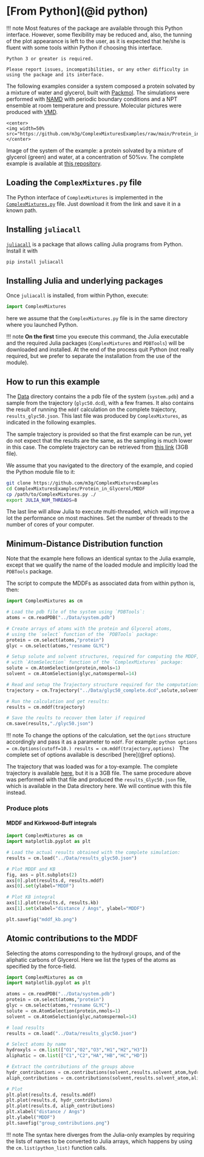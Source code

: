 # [From Python](@id python)

!!! note
    Most features of the package are available through this Python interface. However, some flexibility may be reduced and, also, the tunning of the plot appearance is left to the user, as it is expected that he/she is fluent with some tools within Python if choosing this interface.

    Python 3 or greater is required.

    Please report issues, incompatibilities, or any other difficulty in using the package and its interface.
    
The following examples consider a system composed a protein solvated by a mixture of water and glycerol, built with [Packmol](http://m3g.iqm.unicamp.br/packmol). The simulations were performed with [NAMD](https://www.ks.uiuc.edu/Research/namd/) with periodic boundary conditions and a NPT ensemble at room temperature and pressure. Molecular pictures were produced with [VMD](https://www.ks.uiuc.edu/Research/vmd/).

```@raw html
<center>
<img width=50% src="https://github.com/m3g/ComplexMixturesExamples/raw/main/Protein_in_Glycerol/Data/system.png">
</center>
```

Image of the system of the example: a protein solvated by a mixture of glycerol (green) and water, at a concentration of 50%vv. The complete
example is available at [this repository](https://github.com/m3g/ComplexMixturesExamples/tree/main/Protein_in_Glycerol).

## Loading the `ComplexMixtures.py` file

The Python interface of `ComplexMixtures` is implemented in the [`ComplexMixtures.py`](./assets/ComplexMixtures.py) file. 
Just download it from the link and save it in a known path.

## Installing `juliacall`

[`juliacall`](https://github.com/cjdoris/PythonCall.jl) is a package that allows calling Julia programs from Python. Install it with

```bash
pip install juliacall
```

## Installing Julia and underlying packages

Once `juliacall` is installed, from within Python, execute:
```python
import ComplexMixtures
```
here we assume that the `ComplexMixtures.py` file is in the same directory where you launched Python.

!!! note 
     **On the first** time you execute this command, the Julia executable and the required Julia packages (`ComplexMixtures` and `PDBTools`) will be downloaded and installed. At the end of the process quit Python (not really required, but we prefer to separate the installation from the use of the module). 

## How to run this example

The [Data](https://github.com/m3g/ComplexMixturesExamples/tree/main/Protein_in_Glycerol/Data) directory contains the a pdb file of the system (`system.pdb`) and a sample from the trajectory (`glyc50.dcd`), with a few frames. It also contains the result of running the `mddf` calculation on the complete trajectory, `results_glyc50.json`. This last file was produced by `ComplexMixtures`, as indicated in the following examples. 

The sample trajectory is provided so that the first example can be run, yet do not expect that the results are the same, as the sampling is much lower in this case. The complete trajectory can be retrieved from [this link](https://drive.google.com/file/d/14M30jDHRwUM77hzbDphgbu8mcWFBcQrX/view?usp=sharing) (3GB file). 

We assume that you navigated to the directory of the example, and copied the Python module file to it: 
```bash
git clone https://github.com/m3g/ComplexMixturesExamples
cd ComplexMixturesExamples/Protein_in_Glycerol/MDDF
cp /path/to/ComplexMixtures.py ./
export JULIA_NUM_THREADS=8
```
The last line will allow Julia to execute multi-threaded, which will improve a lot the performance on most machines. Set the number of threads to the number of cores of your computer.

## Minimum-Distance Distribution function

Note that the example here follows an identical syntax to the Julia example, except that we qualify the name of the loaded module and implicitly load the `PDBTools` package.

The script to compute the MDDFs as associated data from within python is, then:

```python
import ComplexMixtures as cm

# Load the pdb file of the system using `PDBTools`:
atoms = cm.readPDB("../Data/system.pdb")

# Create arrays of atoms with the protein and Glycerol atoms, 
# using the `select` function of the `PDBTools` package:
protein = cm.select(atoms,"protein")
glyc = cm.select(atoms,"resname GLYC")

# Setup solute and solvent structures, required for computing the MDDF, 
# with `AtomSelection` function of the `ComplexMixtures` package:
solute = cm.AtomSelection(protein,nmols=1)
solvent = cm.AtomSelection(glyc,natomspermol=14)

# Read and setup the Trajectory structure required for the computations:
trajectory = cm.Trajectory("../Data/glyc50_complete.dcd",solute,solvent)

# Run the calculation and get results:
results = cm.mddf(trajectory)

# Save the reults to recover them later if required
cm.save(results,"./glyc50.json")
```

!!! note
    To change the options of the calculation, set the `Options` structure accordingly and pass it as a parameter to `mddf`. For example:
    ```python
    options = cm.Options(cutoff=10.)
    results = cm.mddf(trajectory,options)
    ```
    The complete set of options available is described [here](@ref options).


The trajectory that was loaded was for a toy-example. The complete trajectory is available [here](https://drive.google.com/file/d/14M30jDHRwUM77hzbDphgbu8mcWFBcQrX/view?usp=sharing), but it is a 3GB file. The same procedure above was performed with that file and produced the `results_Glyc50.json` file, which is available in the Data directory here. We will continue with this file instead. 

### Produce plots

#### MDDF and Kirkwood-Buff integrals

```python
import ComplexMixtures as cm
import matplotlib.pyplot as plt

# Load the actual results obtained with the complete simulation:
results = cm.load("../Data/results_glyc50.json")

# Plot MDDF and KB
fig, axs = plt.subplots(2)
axs[0].plot(results.d, results.mddf)
axs[0].set(ylabel="MDDF")

# Plot KB integral
axs[1].plot(results.d, results.kb)
axs[1].set(xlabel="distance / Angs", ylabel="MDDF")

plt.savefig("mddf_kb.png")
```

## Atomic contributions to the MDDF

Selecting the atoms corresponding to the hydroxyl groups, and of the aliphatic carbons of Glycerol. Here we list the types of the atoms as specified by the force-field. 

```python
import ComplexMixtures as cm
import matplotlib.pyplot as plt

atoms = cm.readPDB("../Data/system.pdb")
protein = cm.select(atoms,"protein")
glyc = cm.select(atoms,"resname GLYC")
solute = cm.AtomSelection(protein,nmols=1)
solvent = cm.AtomSelection(glyc,natomspermol=14)

# load results
results = cm.load("../Data/results_glyc50.json")

# Select atoms by name
hydroxyls = cm.list(["O1","O2","O3","H1","H2","H3"])
aliphatic = cm.list(["C1","C2","HA","HB","HC","HD"])

# Extract the contributions of the groups above
hydr_contributions = cm.contributions(solvent,results.solvent_atom,hydroxyls)
aliph_contributions = cm.contributions(solvent,results.solvent_atom,aliphatic)

# Plot
plt.plot(results.d, results.mddf)
plt.plot(results.d, hydr_contributions)
plt.plot(results.d, aliph_contributions)
plt.xlabel("distance / Angs")
plt.ylabel("MDDF")
plt.savefig("group_contributions.png")
```

!!! note
    The syntax here diverges from the Julia-only examples by requiring the lists of names
    to be converted to Julia arrays, which happens by using the `cm.list(python_list)` function calls.
